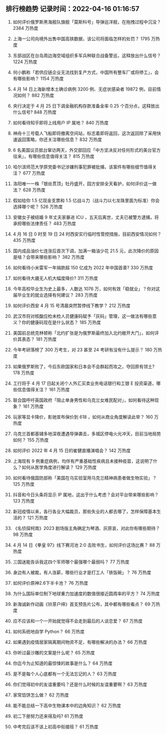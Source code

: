 
## 排行榜趋势 记录时间：2022-04-16 01:16:57
  
  1. 如何评价俄罗斯黑海舰队旗舰「莫斯科号」导弹巡洋舰，在拖拽过程中沉没？ 2384 万热度
    
  2. 上海一公司向境外出售中国高铁数据，该公司将面临怎样的处罚？ 1795 万热度
    
  3. 东部战区在台岛周边海空域组织多军兵种联合战备警巡，这释放出什么信号？ 1224 万热度
    
  4. 何小鹏称「若供应链企业无法找到复产方式，中国所有整车厂或将停工」，会有哪些影响？ 1154 万热度
    
  5. 4 月 14 日上海新增本土确诊病例 3200 例、无症状感染者 19872 例，目前情况如何？ 882 万热度
    
  6. 央行决定于 4 月 25 日下调金融机构存款准备金率 0.25 个百分点，这释放出什么信号? 848 万热度
    
  7. 如何看待知乎即将上线用户 IP 属地？ 840 万热度
    
  8. 神舟十三号载人飞船即将撤离空间站，标志着即将返回，这次返回除了采用快速返回策略，你还关注哪些信息？ 832 万热度
    
  9. 6 名美国议员抵台窜访两天，外交部回应「中方坚决反对任何形式的美台官方往来」，有哪些信息值得关注？ 815 万热度
    
  10. 哈尔滨师范大学原党委书记涉嫌刑事犯罪被批捕，该案件有哪些细节值得关注？ 677 万热度
    
  11. 洛阳唯一一株「银丝贯顶」牡丹盛开，园方安排全天看护，如何评价这一做法？ 628 万热度
    
  12. 假如给你 1.5 亿现金支票和 1.5 亿战斗力（战斗力以七龙珠里面为标准）你会选择哪个呢？ 526 万热度
    
  13. 安徽女子被结婚 9 年丈夫家暴进 ICU ，五天后离世，丈夫已被警方逮捕，将承担哪些法律责任？ 483 万热度
    
  14. 4 月 16 日 0 时至 19 日 24 时西安实行临时性管控措施，目前西安情况如何？ 435 万热度
    
  15. 国内成品油价七连涨后首次下调，加满一箱油少花 21.5 元，此次降价的原因是啥？会带来哪些影响？ 382 万热度
    
  16. 如何看待小米雷军一年捐款超 150 亿成为 2022 年中国首善? 330 万热度
    
  17. 如何看待大疆无人机大幅度降价? 311 万热度
    
  18. 今年高校毕业生为史上最多，人数达 1076 万，如何有效「稳就业」？你对这届毕业生的就业选择有何建议？ 283 万热度
    
  19. 如何评价西安 4 月 15 号清晨突然暂停线下教学？ 212 万热度
    
  20. 武汉市将对核酸应检未检人员健康码赋予「灰码」管理，这一做法有哪些意义？你的健康码现在是什么状态？ 185 万热度
    
  21. 美国前总统克林顿称「北约扩张是为俄罗斯最终加入北约敞开大门」，如何评价其表态？ 181 万热度
    
  22. 今年考研落榜了 300 万考生，对 23 甚至 24 考研有没有什么提示？ 180 万热度
    
  23. 如果俄罗斯败了，今后东欧国家和日本会不会群起而攻之，夺回原有领土? 178 万热度
    
  24. 工行将于 4 月 17 日起关闭个人外汇买卖业务电话银行和工银 E 投资渠道，哪些信息值得关注？ 161 万热度
    
  25. 联合国呼吁英国政府「阻止单身男性和乌克兰女难民配对」，如何看待这种现象？ 161 万热度
    
  26. 玩家等显卡降价，影驰宣布保价到 618 ，如何从商业角度解读此举？ 160 万热度
    
  27. 乌克兰首都基辅多地深夜遭遇导弹袭击，多城区停电火光冲天，目前当地局势如何？ 155 万热度
    
  28. 如何评价 2022 年 4 月 15 日的崔健直播演唱会？ 142 万热度
    
  29. 上海现有 9 例重症病例，均伴有严重基础性疾病且未接种疫苗，这说明了什么？如何从医学角度进行解读？ 129 万热度
    
  30. 如何看待俄国防部称「美国在乌实验室用乌克兰精神病患者做生物实验」？ 125 万热度
    
  31. 抖音和今日头条将显示 IP 属地，这出于什么考虑？会对平台带来哪些影响？ 123 万热度
    
  32. 新冠疫情以来，各行各业大幅裁员，那些失业的人都去哪了，怎样保障基本生活的？ 121 万热度
    
  33. 《名侦探柯南》2023 剧场版主角确定为琴酒、灰原哀，对此你有哪些期待？ 98 万热度
    
  34. 4 月 14 日《拳皇 97》线下赛河池 2:0 击败书生，如何评价这场比赛？ 88 万热度
    
  35. 三国迷能告诉我这四个军师哪个最强哪个最弱吗？ 77 万热度
    
  36. 身边有人被裁，有人涨薪，哪些行业才是打工人「铁饭碗」？ 76 万热度
    
  37. 如何评价原神2.6下半卡池？ 76 万热度
    
  38. 为什么国际单位制下地球重力加速度的数值很接近圆周率的平方？ 74 万热度
    
  39. 新海诚新作动画《铃芽户缔》首支预告片公布，其中都有哪些看点？ 69 万热度
    
  40. 应不应该和一个一开始就觉得不会走到最后的人谈恋爱？ 67 万热度
    
  41. 如何系统地自学 Python？ 66 万热度
    
  42. 如果遇到疫情居家隔离期间物资不足，有哪些解决的办法？ 66 万热度
    
  43. 你听过最沙雕的文案是什么呢？ 65 万热度
    
  44. 你迄今为止知道的最惊悚的故事是什么？ 64 万热度
    
  45. 是不是每个人心底都有一个无法忘记的人？ 63 万热度
    
  46. 你们觉得初中的友谊重要吗？还是什么时候的友谊重要啊？ 63 万热度
    
  47. 家常馅饼怎么做？ 62 万热度
    
  48. 能不能总结一下高中生物课本中的边角知识？ 62 万热度
    
  49. 初二下册努力还来得及吗? 61 万热度
    
  50. 中考完后该不该上初高中衔接班？ 61 万热度
    